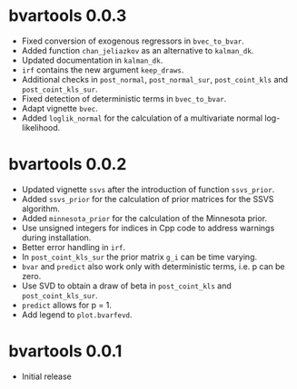 # bvartools 0.0.3

* Fixed conversion of exogenous regressors in `bvec_to_bvar`.
* Added function `chan_jeliazkov` as an alternative to `kalman_dk`.
* Updated documentation in `kalman_dk`.
* `irf` contains the new argument `keep_draws`.
* Additional checks in `post_normal`, `post_normal_sur`, `post_coint_kls` and `post_coint_kls_sur`.
* Fixed detection of deterministic terms in `bvec_to_bvar`.
* Adapt vignette `bvec`.
* Added `loglik_normal` for the calculation of a multivariate normal log-likelihood.

# bvartools 0.0.2

* Updated vignette `ssvs` after the introduction of function `ssvs_prior`.
* Added `ssvs_prior` for the calculation of prior matrices for the SSVS algorithm.
* Added `minnesota_prior` for the calculation of the Minnesota prior.
* Use unsigned integers for indices in Cpp code to address warnings during installation.
* Better error handling in `irf`.
* In `post_coint_kls_sur` the prior matrix `g_i` can be time varying.
* `bvar` and `predict` also work only with deterministic terms, i.e. p can be zero.
* Use SVD to obtain a draw of beta in `post_coint_kls` and `post_coint_kls_sur`.
* `predict` allows for p = 1.
* Add legend to `plot.bvarfevd`.

# bvartools 0.0.1

* Initial release